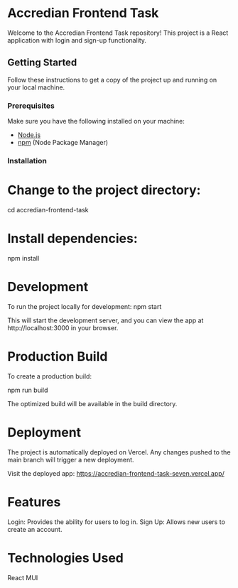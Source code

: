 # Accredian Frontend Task

Welcome to the Accredian Frontend Task repository! This project is a React application with login and sign-up functionality.

## Getting Started

Follow these instructions to get a copy of the project up and running on your local machine.

### Prerequisites

Make sure you have the following installed on your machine:

- [Node.js](https://nodejs.org/)
- [npm](https://www.npmjs.com/) (Node Package Manager)

### Installation

 # Change to the project directory:

cd accredian-frontend-task

# Install dependencies:

npm install

# Development
To run the project locally for development:
npm start

This will start the development server, and you can view the app at http://localhost:3000 in your browser.

# Production Build
To create a production build:

npm run build

The optimized build will be available in the build directory.

# Deployment
The project is automatically deployed on Vercel. Any changes pushed to the main branch will trigger a new deployment.

Visit the deployed app: https://accredian-frontend-task-seven.vercel.app/

# Features
Login: Provides the ability for users to log in.
Sign Up: Allows new users to create an account.

# Technologies Used
React
MUI








